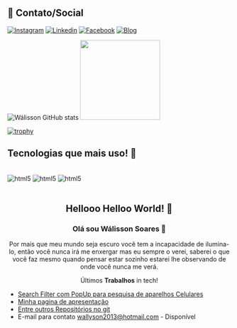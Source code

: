 ## 📱 Contato/Social ##
[![Instagram](https://img.shields.io/badge/Instagram-E4405F?style=for-the-badge&logo=instagram&logoColor=white)](https://www.instagram.com/walysonsoaress/)
[![Linkedin](https://img.shields.io/badge/LinkedIn-0077B5?style=for-the-badge&logo=linkedin&logoColor=white)](https://www.linkedin.com/in/wálisson-soares-872894127/)
[![Facebook](https://img.shields.io/badge/Facebook-1877F2?style=for-the-badge&logo=facebook&logoColor=white)](https://www.facebook.com/wallyson.soares.984)
[![Blog](https://img.shields.io/badge/Blogger-FF5722?style=for-the-badge&logo=blogger&logoColor=white)](https://walissonsoares.netlify.app)

![Wálisson GitHub stats](https://github-readme-stats.vercel.app/api?username=wallyson123&show_icons=true&theme=highcontrast)
<img height="180em" src="https://github-readme-stats.vercel.app/api/top-langs/?username=wallyson123&layout=compact&langs_count=7&theme=dark"/>


[![trophy](https://github-profile-trophy.vercel.app/?username=wallyson123&theme=darkhub)](https://github.com/wallyson123/github-profile-trophy)
<span align="center">

##  Tecnologias que mais uso! 👋 
  
</span>
<div style="display: inline_block" ><br/>
<img align ="center" alt="html5 " src="https://img.shields.io/badge/HTML5-E34F26?style=for-the-badge&logo=html5&logoColor=white"/>
<img align ="center" alt="html5 " src="https://img.shields.io/badge/CSS3-1572B6?style=for-the-badge&logo=css3&logoColor=white"/>
<img align ="center" alt="html5 " src="https://img.shields.io/badge/JavaScript-F7DF1E?style=for-the-badge&logo=javascript&logoColor=black"/>
</div><br/>
<span align="center">

##  Hellooo Helloo World! 👋 
  
### Olá sou Wálisson Soares 🧓

Por mais que meu mundo seja escuro você tem a incapacidade de ilumina-lo, então você nunca irá me enxergar mas eu sempre o verei, saberei o que você faz mesmo quando pensar estar sozinho estarei lhe observando de onde você nunca me verá.
  
</span>

<p align="center">
  Últimos <strong>Trabalhos</strong> in tech!<br />
</p>

- [Search Filter com PopUp para pesquisa de aparelhos Celulares ](https://cea-ficha.netlify.app)<br/>
- [Minha pagina de apresentação ](https://walissonsoares.netlify.app)<br/>
- [Entre outros Repositórios no git](https://github.com/wallyson123)<br/>
- E-mail para contato wallyson2013@hotmail.com - Disponível
